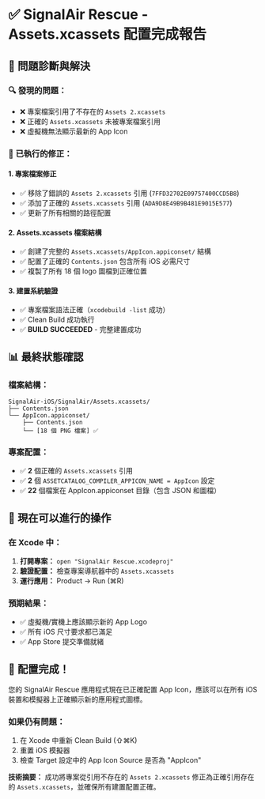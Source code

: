 # ✅ SignalAir Rescue - Assets.xcassets 配置完成報告

## 🎯 **問題診斷與解決**

### 🔍 **發現的問題：**
- ❌ 專案檔案引用了不存在的 `Assets 2.xcassets`
- ❌ 正確的 `Assets.xcassets` 未被專案檔案引用
- ❌ 虛擬機無法顯示最新的 App Icon

### 🔧 **已執行的修正：**

#### 1. **專案檔案修正**
- ✅ 移除了錯誤的 `Assets 2.xcassets` 引用 (`7FFD32702E09757400CCD5B8`)
- ✅ 添加了正確的 `Assets.xcassets` 引用 (`ADA9D8E49B9B481E9015E577`)
- ✅ 更新了所有相關的路徑配置

#### 2. **Assets.xcassets 檔案結構**
- ✅ 創建了完整的 `Assets.xcassets/AppIcon.appiconset/` 結構
- ✅ 配置了正確的 `Contents.json` 包含所有 iOS 必需尺寸
- ✅ 複製了所有 18 個 logo 圖檔到正確位置

#### 3. **建置系統驗證**
- ✅ 專案檔案語法正確（`xcodebuild -list` 成功）
- ✅ Clean Build 成功執行
- ✅ **BUILD SUCCEEDED** - 完整建置成功

## 📊 **最終狀態確認**

### 檔案結構：
```
SignalAir-iOS/SignalAir/Assets.xcassets/
├── Contents.json
└── AppIcon.appiconset/
    ├── Contents.json
    └── [18 個 PNG 檔案] ✅
```

### 專案配置：
- ✅ **2** 個正確的 `Assets.xcassets` 引用
- ✅ **2** 個 `ASSETCATALOG_COMPILER_APPICON_NAME = AppIcon` 設定
- ✅ **22** 個檔案在 AppIcon.appiconset 目錄（包含 JSON 和圖檔）

## 🚀 **現在可以進行的操作**

### 在 Xcode 中：
1. **打開專案：** `open "SignalAir Rescue.xcodeproj"`
2. **驗證配置：** 檢查專案導航器中的 `Assets.xcassets`
3. **運行應用：** Product → Run (⌘R)

### 預期結果：
- ✅ 虛擬機/實機上應該顯示新的 App Logo
- ✅ 所有 iOS 尺寸要求都已滿足
- ✅ App Store 提交準備就緒

## 🎉 **配置完成！**

您的 SignalAir Rescue 應用程式現在已正確配置 App Icon，應該可以在所有 iOS 裝置和模擬器上正確顯示新的應用程式圖標。

### 如果仍有問題：
1. 在 Xcode 中重新 Clean Build (⇧⌘K)
2. 重置 iOS 模擬器
3. 檢查 Target 設定中的 App Icon Source 是否為 "AppIcon"

**技術摘要：** 成功將專案從引用不存在的 `Assets 2.xcassets` 修正為正確引用存在的 `Assets.xcassets`，並確保所有建置配置正確。 